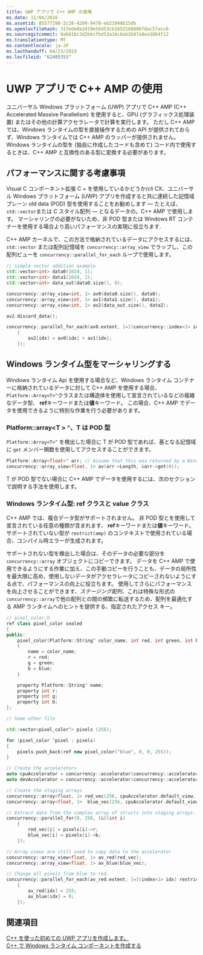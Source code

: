 ```yaml
---
title: UWP アプリで C++ AMP の使用
ms.date: 11/04/2016
ms.assetid: 85577298-2c28-4209-9470-eb21048615db
ms.openlocfilehash: 31fede0a2419e56d53cb16521b08067dac5facc6
ms.sourcegitcommit: 0ab61bc3d2b6cfbd52a16c6ab2b97a8ea1864f12
ms.translationtype: MT
ms.contentlocale: ja-JP
ms.lasthandoff: 04/23/2019
ms.locfileid: "62405353"
---
```

# <a name="using-c-amp-in-uwp-apps"></a>UWP アプリで C++ AMP の使用

ユニバーサル Windows プラットフォーム (UWP) アプリで C++ AMP (C++ Accelerated Massive Parallelism) を使用すると、GPU (グラフィックス処理装置) またはその他の計算アクセラレータで計算を実行します。 ただし C++ AMP では、Windows ランタイムの型を直接操作するための API が提供されておらず、Windows ランタイムでは C++ AMP のラッパーが提供されません。 Windows ランタイムの型を (独自に作成したコードも含めて) コード内で使用するときは、C++ AMP と互換性のある型に変換する必要があります。

## <a name="performance-considerations"></a>パフォーマンスに関する考慮事項

Visual C コンポーネント拡張 C + を使用しているかどうか/cli CX、ユニバーサル Windows プラットフォーム (UWP) アプリを作成すると共に連続した記憶域プレーン old data (POD) 型を使用することをお勧めします — たとえば、`std::vector`または C スタイル配列 — となるデータの。C++ AMP で使用します。 マーシャリングの必要がないため、非 POD 型または Windows RT コンテナーを使用する場合より高いパフォーマンスの実現に役立ちます.

C++ AMP カーネルで、この方法で格納されているデータにアクセスするには、`std::vector` または配列記憶域を `concurrency::array_view` でラップし、この配列ビューを `concurrency::parallel_for_each` ループで使用します。

```cpp
// simple vector addition example
std::vector<int> data0(1024, 1);
std::vector<int> data1(1024, 2);
std::vector<int> data_out(data0.size(), 0);

concurrency::array_view<int, 1> av0(data0.size(), data0);
concurrency::array_view<int, 1> av1(data1.size(), data1);
concurrency::array_view<int, 1> av2(data_out.size(), data2);

av2.discard_data();

concurrency::parallel_for_each(av0.extent, [=](concurrency::index<1> idx) restrict(amp)
    {
        av2[idx] = av0[idx] + av1[idx];
    });
```

## <a name="marshaling-windows-runtime-types"></a>Windows ランタイム型をマーシャリングする

Windows ランタイム Api を使用する場合など、Windows ランタイム コンテナーに格納されているデータに対して C++ AMP を使用する場合、`Platform::Array<T>^`クラスまたは構造体を使用して宣言されているなどの複雑なデータ型、 **ref**キーワードまたは**値**キーワード。 この場合、C++ AMP でデータを使用できるように特別な作業を行う必要があります。

### <a name="platformarrayt-where-t-is-a-pod-type"></a>Platform::array\<T > ^、T は POD 型

`Platform::Array<T>^` を検出した場合に T が POD 型であれば、基となる記憶域に `get` メンバー関数を使用してアクセスすることができます。

```cpp
Platform::Array<float>^ arr; // Assume that this was returned by a Windows Runtime API
concurrency::array_view<float, 1> av(arr->Length, &arr->get(0));
```

T が POD 型でない場合に C++ AMP でデータを使用するには、次のセクションで説明する手法を使用します。

### <a name="windows-runtime-types-ref-classes-and-value-classes"></a>Windows ランタイム型: ref クラスと value クラス

C++ AMP では、複合データ型がサポートされません。 非 POD 型とを使用して宣言されている任意の種類が含まれます、 **ref**キーワードまたは**値**キーワード。 サポートされていない型が `restrict(amp)` のコンテキストで使用されている場合、コンパイル時エラーが生成されます。

サポートされない型を検出した場合は、そのデータの必要な部分を `concurrency::array` オブジェクトにコピーできます。 データを C++ AMP で使用できるようにする作業に加え、この手動コピーを行うことも、データの局所性を最大限に高め、使用しないデータがアクセラレータにコピーされないようにする点で、パフォーマンスの向上に役立ちます。 使用してさらにパフォーマンスを向上させることができます、*ステージング配列*、これは特殊な形式の`concurrency::array`で他の配列との間の頻繁に転送するため、配列を最適化する AMP ランタイムへのヒントを提供する、指定されたアクセス キー。

```cpp
// pixel_color.h
ref class pixel_color sealed
{
public:
    pixel_color(Platform::String^ color_name, int red, int green, int blue)
    {
        name = color_name;
        r = red;
        g = green;
        b = blue;
    }

    property Platform::String^ name;
    property int r;
    property int g;
    property int b;
};

// Some other file

std::vector<pixel_color^> pixels (256);

for (pixel_color ^pixel : pixels)
{
    pixels.push_back(ref new pixel_color("blue", 0, 0, 255));
}

// Create the accelerators
auto cpuAccelerator = concurrency::accelerator(concurrency::accelerator::cpu_accelerator);
auto devAccelerator = concurrency::accelerator(concurrency::accelerator::default_accelerator);

// Create the staging arrays
concurrency::array<float, 1> red_vec(256, cpuAccelerator.default_view, devAccelerator.default_view);
concurrency::array<float, 1>  blue_vec(256, cpuAccelerator.default_view, devAccelerator.default_view);

// Extract data from the complex array of structs into staging arrays.
concurrency::parallel_for(0, 256, [&](int i)
    {
        red_vec[i] = pixels[i]->r;
        blue_vec[i] = pixels[i]->b;
    });

// Array views are still used to copy data to the accelerator
concurrency::array_view<float, 1> av_red(red_vec);
concurrency::array_view<float, 1> av_blue(blue_vec);

// Change all pixels from blue to red.
concurrency::parallel_for_each(av_red.extent, [=](index<1> idx) restrict(amp)
    {
        av_red[idx] = 255;
        av_blue[idx] = 0;
    });
```

## <a name="see-also"></a>関連項目

[C++ を使った初めての UWP アプリを作成します。](/windows/uwp/get-started/create-a-basic-windows-10-app-in-cpp)<br/>
[C++ で Windows ランタイム コンポーネントを作成する](/windows/uwp/winrt-components/creating-windows-runtime-components-in-cpp)
